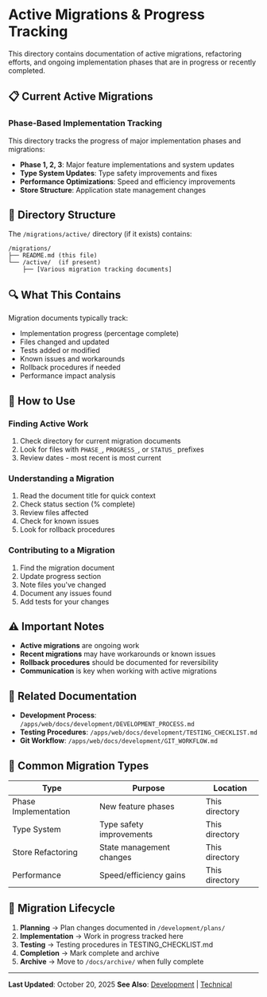 # Active Migrations & Progress Tracking

This directory contains documentation of active migrations, refactoring efforts, and ongoing implementation phases that are in progress or recently completed.

## 📋 Current Active Migrations

### Phase-Based Implementation Tracking

This directory tracks the progress of major implementation phases and migrations:

- **Phase 1, 2, 3**: Major feature implementations and system updates
- **Type System Updates**: Type safety improvements and fixes
- **Performance Optimizations**: Speed and efficiency improvements
- **Store Structure**: Application state management changes

## 📂 Directory Structure

The `/migrations/active/` directory (if it exists) contains:

```
/migrations/
├── README.md (this file)
└── /active/  (if present)
    ├── [Various migration tracking documents]
```

## 🔍 What This Contains

Migration documents typically track:
- Implementation progress (percentage complete)
- Files changed and updated
- Tests added or modified
- Known issues and workarounds
- Rollback procedures if needed
- Performance impact analysis

## 🎯 How to Use

### Finding Active Work
1. Check directory for current migration documents
2. Look for files with `PHASE_`, `PROGRESS_`, or `STATUS_` prefixes
3. Review dates - most recent is most current

### Understanding a Migration
1. Read the document title for quick context
2. Check status section (% complete)
3. Review files affected
4. Check for known issues
5. Look for rollback procedures

### Contributing to a Migration
1. Find the migration document
2. Update progress section
3. Note files you've changed
4. Document any issues found
5. Add tests for your changes

## ⚠️ Important Notes

- **Active migrations** are ongoing work
- **Recent migrations** may have workarounds or known issues
- **Rollback procedures** should be documented for reversibility
- **Communication** is key when working with active migrations

## 🔗 Related Documentation

- **Development Process**: `/apps/web/docs/development/DEVELOPMENT_PROCESS.md`
- **Testing Procedures**: `/apps/web/docs/development/TESTING_CHECKLIST.md`
- **Git Workflow**: `/apps/web/docs/development/GIT_WORKFLOW.md`

## 📝 Common Migration Types

| Type | Purpose | Location |
| ---- | ------- | -------- |
| Phase Implementation | New feature phases | This directory |
| Type System | Type safety improvements | This directory |
| Store Refactoring | State management changes | This directory |
| Performance | Speed/efficiency gains | This directory |

## 🔄 Migration Lifecycle

1. **Planning** → Plan changes documented in `/development/plans/`
2. **Implementation** → Work in progress tracked here
3. **Testing** → Testing procedures in TESTING_CHECKLIST.md
4. **Completion** → Mark complete and archive
5. **Archive** → Move to `/docs/archive/` when fully complete

---

**Last Updated**: October 20, 2025
**See Also**: [Development](../development/) | [Technical](../technical/)
